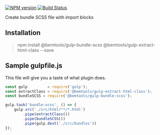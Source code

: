 ﻿[![NPM version](https://img.shields.io/badge/npm-1.0.2-blue.svg)](https://www.npmjs.com/package/@bemtools/gulp-bundle-scss)
[![Build Status](https://travis-ci.org/yury-kopyl/bemtools__gulp-bundle-scss.svg?branch=master)](https://travis-ci.org/yury-kopyl/bemtools__gulp-bundle-scss)

Create bundle SCSS file with import blocks

## Installation

> npm install @bemtools/gulp-bundle-scss @bemtools/gulp-extract-html-class --save

## Sample gulpfile.js

This file will give you a taste of what plugin does.

```javascript
const gulp         = require('gulp');
const extractClass = require('@bemtools/gulp-extract-html-class');
const bundleSCSS = require('@bemtools/gulp-bundle-scss');

gulp.task('bundle:scss', () => {
	gulp.src('./src/html/**/*.html')
		.pipe(extractClass())
		.pipe(bundleSCSS())
		.pipe(gulp.dest('./src/bundles'))
});
```
